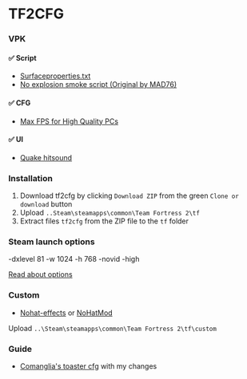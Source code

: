 # TF2CFG

### VPK

#### :white_check_mark: Script
* [Surfaceproperties.txt](http://drok-radnik.com/junk/surfaceproperties.txt)
* [No explosion smoke script (Original by MAD76)](http://www.teamfortress.tv/25647/no-explosion-smoke-script)

#### :white_check_mark: CFG
* [Max FPS for High Quality PCs](http://www.teamfortress.tv/25328/comanglias-config-fps-guide)

#### :white_check_mark: UI
* [Quake hitsound](https://gamebanana.com/sounds/20613)


### Installation

1. Download tf2cfg by clicking `Download ZIP` from the green `Clone or download` button
2. Upload  `..Steam\steamapps\common\Team Fortress 2\tf`
3. Extract files `tf2cfg` from the ZIP file to the `tf` folder 

### Steam launch options 
-dxlevel 81 -w 1024 -h 768 -novid -high

[Read about options](https://developer.valvesoftware.com/wiki/Command_Line_Options#Steam_.28Windows.29)

### Custom

* [Nohat-effects](https://github.com/xJeebsx/Headsfeet) or [NoHatMod](https://github.com/xJeebsx/No-Hats-Mod)

Upload  `..\Steam\steamapps\common\Team Fortress 2\tf\custom` 

### Guide

* [Comanglia's toaster cfg](http://www.teamfortress.tv/25328/comanglia-s-config-fps-guide) with my changes

